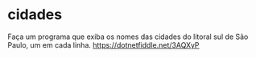 # cidades
Faça um programa que exiba os nomes das cidades do litoral sul de São Paulo, um em cada linha.
https://dotnetfiddle.net/3AQXyP
